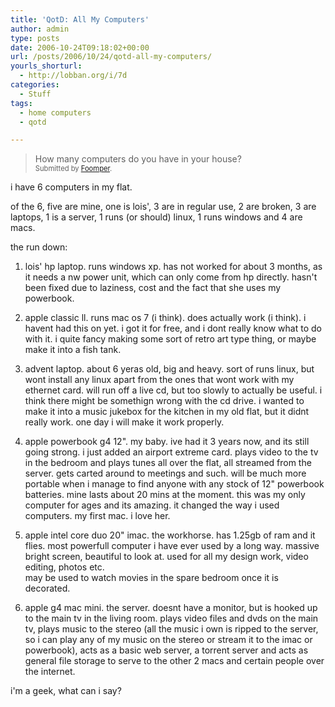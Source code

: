 ```yaml
---
title: 'QotD: All My Computers'
author: admin
type: posts
date: 2006-10-24T09:18:02+00:00
url: /posts/2006/10/24/qotd-all-my-computers/
yourls_shorturl:
  - http://lobban.org/i/7d
categories:
  - Stuff
tags:
  - home computers
  - qotd

---
```

> How many computers do you have in your house?&#160;   
> <span style="font-size: 0.8em">Submitted by <a class="enclosure-inline-user" href="http://foomper.vox.com/">Foomper</a>.</span>

i have 6 computers in my flat. 

of the 6, five are mine, one is lois', 3 are in regular use, 2 are broken, 3 are laptops, 1 is a server, 1 runs (or should) linux, 1 runs windows and 4 are macs.

the run down:

1. lois' hp laptop. runs windows xp. has not worked for about 3 months, as it needs a nw power unit, which can only come from hp directly. hasn't been fixed due to laziness, cost and the fact that she uses my powerbook.

2. apple classic ll. runs mac os 7 (i think). does actually work (i think). i havent had this on yet. i got it for free, and i dont really know what to do with it. i quite fancy making some sort of retro art type thing, or maybe make it into a fish tank.

3. advent laptop. about 6 yeras old, big and heavy. sort of runs linux, but wont install any linux apart from the ones that wont work with my ethernet card. will run off a live cd, but too slowly to actually be useful. i think there might be somethign wrong with the cd drive. i wanted to make it into a music jukebox for the kitchen in my old flat, but it didnt really work. one day i will make it work properly.

4. apple powerbook g4 12". my baby. ive had it 3 years now, and its still going strong. i just added an airport extreme card. plays video to the tv in the bedroom and plays tunes all over the flat, all streamed from the server. gets carted around to meetings and such. will be much more portable when i manage to find anyone with any stock of 12" powerbook batteries. mine lasts about 20 mins at the moment. this was my only computer for ages and its amazing. it changed the way i used computers. my first mac. i love her.

5. apple intel core duo 20" imac. the workhorse. has 1.25gb of ram and it flies. most powerfull computer i have ever used by a long way. massive bright screen, beautiful to look at. used for all my design work, video editing, photos etc.  
may be used to watch movies in the spare bedroom once it is decorated.

6. apple g4 mac mini. the server. doesnt have a monitor, but is hooked up to the main tv in the living room. plays video files and dvds on the main tv, plays music to the stereo (all the music i own is ripped to the server, so i can play any of my music on the stereo or stream it to the imac or powerbook), acts as a basic web server, a torrent server and acts as general file storage to serve to the other 2 macs and certain people over the internet.

i'm a geek, what can i say?</p>